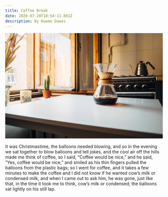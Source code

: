 ```yaml
---
title: Coffee Break
date: 2020-07-20T10:54:11.891Z
description: By Kwame Dawes
---
```


![Chemex on the table](./chemex.jpg "Chemex")

It was Christmastime,
the balloons needed blowing,
and so in the evening
we sat together to blow
balloons and tell jokes,
and the cool air off the hills
made me think of coffee,
so I said, “Coffee would be nice,”
and he said, “Yes, coffee
would be nice,” and smiled
as his thin fingers pulled
the balloons from the plastic bags;
so I went for coffee,
and it takes a few minutes
to make the coffee
and I did not know
if he wanted cow’s milk
or condensed milk,
and when I came out
to ask him, he was gone,
just like that, in the time
it took me to think,
cow’s milk or condensed;
the balloons sat lightly
on his still lap.

